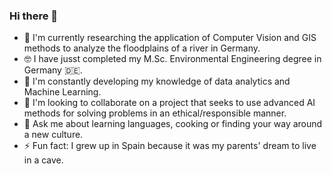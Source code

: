 ### Hi there 👋

- 🔭 I'm currently researching the application of Computer Vision and GIS methods to analyze the floodplains of a river in Germany.
- 🤓 I have jusst completed my M.Sc. Environmental Engineering degree in Germany 🇩🇪.
- 🌱 I'm constantly developing my knowledge of data analytics and Machine Learning.
- 👯 I'm looking to collaborate on a project that seeks to use advanced AI methods for solving problems in an ethical/responsible manner.
- 💬 Ask me about learning languages, cooking or finding your way around a new culture.
- ⚡ Fun fact: I grew up in Spain because it was my parents' dream to live in a cave.

<!--
**jllovell/jllovell** is a ✨ _special_ ✨ repository because its `README.md` (this file) appears on your GitHub profile.

Here are some ideas to get you started:

- 🔭 I’m currently working on the application of Python and GIS to analyze the movement of sand on the German baltic coast.
- 🤓 I'm currently studying M.Sc. Environmental Engineering in Germany 🇩🇪.
- 🌱 I’m currently learning data analysis and machine learning.
- 👯 I'm looking to collaborate on a project that applies data analysis and data science to either engineering, environment, education, medicine or economics.
- 💬 Ask me about learning languages or finding your way around a new culture.
- 📫 How to reach me: j.lovell@stud.uni-hannover.de
- 😄 Pronouns: he/him
- ⚡ Fun fact: I am German by birth, British by blood, and Spanish by upbringing.
-->
